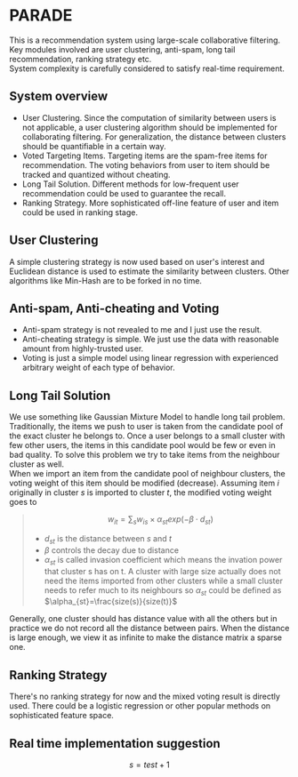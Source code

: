 <script type="text/javascript" src="http://cdn.mathjax.org/mathjax/latest/MathJax.js?config=default"></script>
# **PARADE**
This is a recommendation system using large-scale collaborative filtering. Key modules involved are user clustering, anti-spam, long tail recommendation, ranking strategy etc.  
System complexity is carefully considered to satisfy real-time requirement.  
## System overview
* User Clustering. Since the computation of similarity between users is not applicable, a user clustering algorithm should be implemented for collaborating filtering. For generalization, the distance between clusters should be quantifiable in a certain way.  
* Voted Targeting Items. Targeting items are the spam-free items for recommendation. The voting behaviors from user to item should be tracked and quantized without cheating.  
* Long Tail Solution. Different methods for low-frequent user recommendation could be used to guarantee the recall.  
* Ranking Strategy. More sophisticated off-line feature of user and item could be used in ranking stage.  

## User Clustering
A simple clustering strategy is now used based on user's interest and Euclidean distance is used to estimate the similarity between clusters. Other algorithms like Min-Hash are to be forked in no time.

## Anti-spam, Anti-cheating and Voting
* Anti-spam strategy is not revealed to me and I just use the result.  
* Anti-cheating strategy is simple. We just use the data with reasonable amount from highly-trusted user.  
* Voting is just a simple model using linear regression with experienced arbitrary weight of each type of behavior.  

## Long Tail Solution
We use something like Gaussian Mixture Model to handle long tail problem.  
Traditionally, the items we push to user is taken from the candidate pool of the exact cluster he belongs to. Once a user belongs to a small cluster with few other users, the items in this candidate pool would be few or even in bad quality. To solve this problem we try to take items from the neighbour cluster as well.  
When we import an item from the candidate pool of neighbour clusters, the voting weight of this item should be modified (decrease). Assuming item $i$ originally in cluster $s$ is imported to cluster $t$, the modified voting weight goes to  
>$$w_{it} = \sum_{s} w_{is} \times \alpha_{st} exp(-\beta \cdot d_{st})$$  
>
>* $d_{st}$ is the distance between $s$ and $t$  
>* $\beta$ controls the decay due to distance  
>* $\alpha_{st}$ is called invasion coefficient which means the invation power that cluster s has on t. A cluster with large size actually does not need the items imported from other clusters while a small cluster needs to refer much to its neighbours so $\alpha_{st}$ could be defined as $\alpha_{st}=\frac{size(s)}{size(t)}$  

Generally, one cluster should has distance value with all the others but in practice we do not record all the distance between pairs. When the distance is large enough, we view it as infinite to make the distance matrix a sparse one.  

## Ranking Strategy
There's no ranking strategy for now and the mixed voting result is directly used. There could be a logistic regression or other popular methods on sophisticated feature space.

## Real time implementation suggestion
$$s=test+1$$
